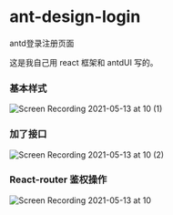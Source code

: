 # ant-design-login

antd登录注册页面

这是我自己用 react 框架和 antdUI 写的。

### 基本样式

![Screen Recording 2021-05-13 at 10 (1)](https://user-images.githubusercontent.com/66205484/118141681-32e77880-b43c-11eb-9129-a203a255ab1b.gif)


### 加了接口

![Screen Recording 2021-05-13 at 10 (2)](https://user-images.githubusercontent.com/66205484/118141660-2b27d400-b43c-11eb-8961-053f7a7bae10.gif)


### React-router 鉴权操作

![Screen Recording 2021-05-13 at 10](https://user-images.githubusercontent.com/66205484/118138556-0e3dd180-b439-11eb-8972-f60892d76754.gif)

